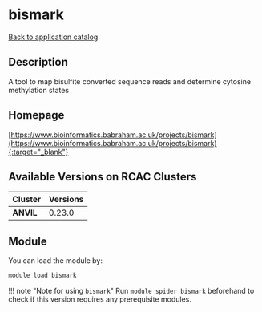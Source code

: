 # bismark

[Back to application catalog](../app_catalog.md)

## Description

A tool to map bisulfite converted sequence reads and determine cytosine methylation states

## Homepage

[https://www.bioinformatics.babraham.ac.uk/projects/bismark](https://www.bioinformatics.babraham.ac.uk/projects/bismark){:target="_blank"}

## Available Versions on RCAC Clusters

|Cluster|Versions|
|---|---|
**ANVIL**|0.23.0

## Module

You can load the module by:

```bash
module load bismark
```

!!! note "Note for using `bismark`"
    Run `module spider bismark` beforehand to check if this version requires any prerequisite modules.
